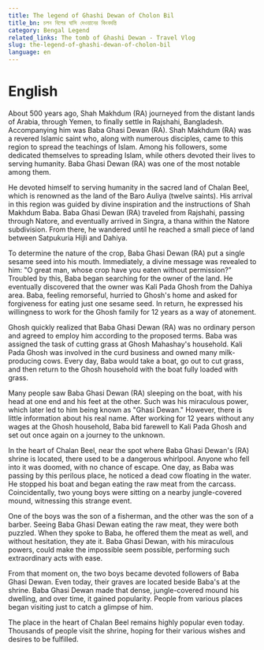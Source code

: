 ```yaml
---
title: The legend of Ghashi Dewan of Cholon Bil
title_bn: চলন বিলের ঘাসি দেওয়ানের কিংবদন্তি
category: Bengal Legend
related_links: The tomb of Ghashi Dewan - Travel Vlog
slug: the-legend-of-ghashi-dewan-of-cholon-bil
language: en
---
```


# English

About 500 years ago, Shah Makhdum (RA) journeyed from the distant lands of Arabia, through Yemen, to finally settle in Rajshahi, Bangladesh. Accompanying him was Baba Ghasi Dewan (RA). Shah Makhdum (RA) was a revered Islamic saint who, along with numerous disciples, came to this region to spread the teachings of Islam. Among his followers, some dedicated themselves to spreading Islam, while others devoted their lives to serving humanity. Baba Ghasi Dewan (RA) was one of the most notable among them.

He devoted himself to serving humanity in the sacred land of Chalan Beel, which is renowned as the land of the Baro Auliya (twelve saints). His arrival in this region was guided by divine inspiration and the instructions of Shah Makhdum Baba. Baba Ghasi Dewan (RA) traveled from Rajshahi, passing through Natore, and eventually arrived in Singra, a thana within the Natore subdivision. From there, he wandered until he reached a small piece of land between Satpukuria Hijli and Dahiya.

To determine the nature of the crop, Baba Ghasi Dewan (RA) put a single sesame seed into his mouth. Immediately, a divine message was revealed to him: "O great man, whose crop have you eaten without permission?" Troubled by this, Baba began searching for the owner of the land. He eventually discovered that the owner was Kali Pada Ghosh from the Dahiya area. Baba, feeling remorseful, hurried to Ghosh's home and asked for forgiveness for eating just one sesame seed. In return, he expressed his willingness to work for the Ghosh family for 12 years as a way of atonement.

Ghosh quickly realized that Baba Ghasi Dewan (RA) was no ordinary person and agreed to employ him according to the proposed terms. Baba was assigned the task of cutting grass at Ghosh Mahashay's household. Kali Pada Ghosh was involved in the curd business and owned many milk-producing cows. Every day, Baba would take a boat, go out to cut grass, and then return to the Ghosh household with the boat fully loaded with grass.

Many people saw Baba Ghasi Dewan (RA) sleeping on the boat, with his head at one end and his feet at the other. Such was his miraculous power, which later led to him being known as "Ghasi Dewan." However, there is little information about his real name. After working for 12 years without any wages at the Ghosh household, Baba bid farewell to Kali Pada Ghosh and set out once again on a journey to the unknown.

In the heart of Chalan Beel, near the spot where Baba Ghasi Dewan's (RA) shrine is located, there used to be a dangerous whirlpool. Anyone who fell into it was doomed, with no chance of escape. One day, as Baba was passing by this perilous place, he noticed a dead cow floating in the water. He stopped his boat and began eating the raw meat from the carcass. Coincidentally, two young boys were sitting on a nearby jungle-covered mound, witnessing this strange event.

One of the boys was the son of a fisherman, and the other was the son of a barber. Seeing Baba Ghasi Dewan eating the raw meat, they were both puzzled. When they spoke to Baba, he offered them the meat as well, and without hesitation, they ate it. Baba Ghasi Dewan, with his miraculous powers, could make the impossible seem possible, performing such extraordinary acts with ease.

From that moment on, the two boys became devoted followers of Baba Ghasi Dewan. Even today, their graves are located beside Baba's at the shrine. Baba Ghasi Dewan made that dense, jungle-covered mound his dwelling, and over time, it gained popularity. People from various places began visiting just to catch a glimpse of him.

The place in the heart of Chalan Beel remains highly popular even today. Thousands of people visit the shrine, hoping for their various wishes and desires to be fulfilled.
